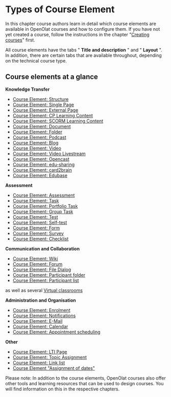 # Types of Course Element

In this chapter course authors learn in detail which course elements are
available in OpenOlat courses and how to configure them. If you have not yet
created a course, follow the instructions in the chapter "[Creating
courses](Creating+Courses.html)" first.

  

All course elements have the tabs " **Title and description** " and "
**Layout** ". In addition, there are certain tabs that are available
throughout, depending on the technical course type.

  

## Course elements at a glance

**Knowledge Transfer**

  * [Course Element: Structure](Knowledge_Transfer.md#KnowledgeTransfer-_strukturStructureCourseElement:Structure)
  * [Course Element: Single Page](Knowledge_Transfer.md#KnowledgeTransfer-_einzelseiteSinglepageCourseElement:SinglePage)
  * [Course Element: External Page](Knowledge_Transfer.md#KnowledgeTransfer-_expageExternalpageCourseElement:ExternalPage)
  * [Course Element: CP Learning Content](Knowledge_Transfer.md#KnowledgeTransfer-_cp_kursbausteinCPlearningcontentCourseElement:CPLearningContent)
  * [Course Element: SCORM Learning Content](Knowledge_Transfer.md#KnowledgeTransfer-_scorm_kursbausteinSCORMlearningcontentCourseElement:SCORMLearningContent)
  * [Course Element: Document](Knowledge_Transfer.md#KnowledgeTransfer-CourseElement:Document)
  * [Course Element: Folder](Knowledge_Transfer.md#KnowledgeTransfer-_ordnerFolderCourseElement:Folder)
  * [Course Element: Podcast](Knowledge_Transfer.md#KnowledgeTransfer-_podcastPodcastCourseElement:Podcast)
  * [Course Element: Blog](Knowledge_Transfer.md#KnowledgeTransfer-_blogBlogCourseElement:Blog)
  * [Course Element: Video](Knowledge_Transfer.md#KnowledgeTransfer-_video_kursbausteinVideoCourseElement:Video)
  * [Course Element: Video Livestream](Knowledge_Transfer.md#KnowledgeTransfer-_livestreamCourseElement:VideoLivestream)
  * [Course Element: Opencast](Knowledge_Transfer.md#KnowledgeTransfer-_opencastCourseElement:Opencast)
  * [Course Element: edu-sharing](Knowledge_Transfer.md#KnowledgeTransfer-_edusharingCourseElement:edu-sharing)
  * [Course Element: card2brain](Knowledge_Transfer.md#KnowledgeTransfer-_card2braincard2brainCourseElement:card2brain)
  * [Course Element: Edubase](Knowledge_Transfer.md#KnowledgeTransfer-_edubaseedubaseCourseElement:Edubase)

**Assessment**

  * [Course Element: Assessment](Assessment.md#Assessment-_bewertung_kursbausteinAssessmentCourseElement:Assessment)
  * [Course Element: Task](Assessment.md#Assessment-GrouptaskTask_task_kursbausteinCourseElement:Task)
  * [Course Element: Portfolio Task](Assessment.md#Assessment-_bb_portfolioPortfoliotaskCourseElement:PortfolioTask)
  * [Course Element: Group Task](Assessment.md#Assessment-CourseElement:GroupTask)
  * [Course Element: Test](Assessment.md#Assessment-_test_kursbausteinTestCourseElement:Test)
  * [Course Element: Self-test](Assessment.md#Assessment-_selbsttest_kursbausteinSelf-testCourseElement:Self-test)
  * [Course Element: Form](Assessment.md#Assessment-CourseElement:Form)
  * [Course Element: Survey](Assessment.md#Assessment-_fragebogenQuestionnaireCourseElement:Survey)
  * [Course Element: Checklist](Assessment.md#Assessment-_checklist_kursbausteinChecklistCourseElement:Checklist)

**Communication and Collaboration**

  * [Course Element: Wiki](Communication_and_Collaboration.md#CommunicationandCollaboration-CourseElement:Wiki)
  * [Course Element: Forum](Communication_and_Collaboration.md#CommunicationandCollaboration-d14e3744ForumCourseElement:Forum)
  * [Course Element: File Dialog](Communication_and_Collaboration.md#CommunicationandCollaboration-_dateidiskussion_dateidiskussion_accessCourseElement:FileDialog)
  * [Course Element: Participant folder](Communication_and_Collaboration.md#CommunicationandCollaboration-_participantfolderCourseElement:Participantfolder)
  * [Course Element: Participant list](Communication_and_Collaboration.md#CommunicationandCollaboration-_teilnehmerlisteParticipantlistCourseElement:Participantlist)

as well as several [Virtual classrooms](Virtual_classrooms.md)

**Administration and Organisation**

  * [Course Element: Enrolment](Administration_and_Organisation.md#AdministrationandOrganisation-_einschreibungEnrolmentCourseElement:Enrolment)
  * [Course Element: Notifications](Administration_and_Organisation.md#AdministrationandOrganisation-CourseElement:Notifications)
  * [Course Element: E-Mail](Administration_and_Organisation.md#AdministrationandOrganisation-_mailE-MailCourseElement:E-Mail)
  * [Course Element: Calendar](Administration_and_Organisation.md#AdministrationandOrganisation-_kalenderCalendarCourseElement:Calendar)
  * [Course Element: Appointment scheduling](Administration_and_Organisation.md#AdministrationandOrganisation-_terminvergabeCourseElement:Appointmentscheduling)

**Other**

  * [Course Element: LTI Page](Other.md#Other-_lti_kursbausteinLTIpageCourseElement:LTIPage)
  * [Course Element: Topic Assignment](Other.md#Other-_bb_themenvergabeTopicassignmentCourseElement:TopicAssignment)
  * [Course Element: Link list](Other.md#Other-_linklisteLinklistCourseElement:Linklist)
  * [Course Element "Assignment of dates"](Other.md#Other-_terminvergabeTerminvergabeCourseElement%22Assignmentofdates)

  

Please note: In addition to the course elements, OpenOlat courses also offer
other tools and learning resources that can be used to design courses. You
will find information on this in the respective chapters.

